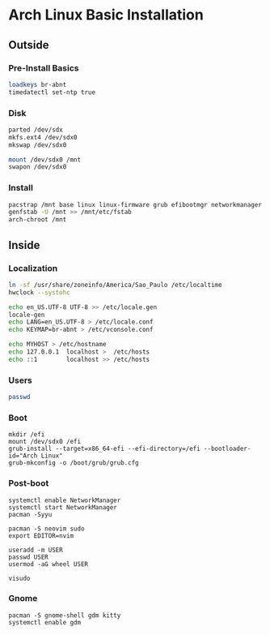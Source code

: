 Arch Linux Basic Installation
=============================

Outside
-------

### Pre-Install Basics
```bash 
loadkeys br-abnt
timedatectl set-ntp true
```
### Disk
```bash
parted /dev/sdx
mkfs.ext4 /dev/sdx0
mkswap /dev/sdx0

mount /dev/sdx0 /mnt
swapon /dev/sdx0
```

### Install
```bash
pacstrap /mnt base linux linux-firmware grub efibootmgr networkmanager
genfstab -U /mnt >> /mnt/etc/fstab
arch-chroot /mnt
```

Inside
------

### Localization
```bash
ln -sf /usr/share/zoneinfo/America/Sao_Paulo /etc/localtime
hwclock --systohc

echo en_US.UTF-8 UTF-8 >> /etc/locale.gen
locale-gen
echo LANG=en_US.UTF-8 > /etc/locale.conf
echo KEYMAP=br-abnt > /etc/vconsole.conf

echo MYHOST > /etc/hostname
echo 127.0.0.1	localhost >  /etc/hosts
echo ::1        localhost >> /etc/hosts

```

### Users
```bash
passwd
```

### Boot
```
mkdir /efi
mount /dev/sdx0 /efi
grub-install --target=x86_64-efi --efi-directory=/efi --bootloader-id="Arch Linux"
grub-mkconfig -o /boot/grub/grub.cfg
```

### Post-boot
```
systemctl enable NetworkManager
systemctl start NetworkManager
pacman -Syyu

pacman -S neovim sudo
export EDITOR=nvim

useradd -m USER
passwd USER
usermod -aG wheel USER

visudo

```

### Gnome
```
pacman -S gnome-shell gdm kitty
systemctl enable gdm
```

